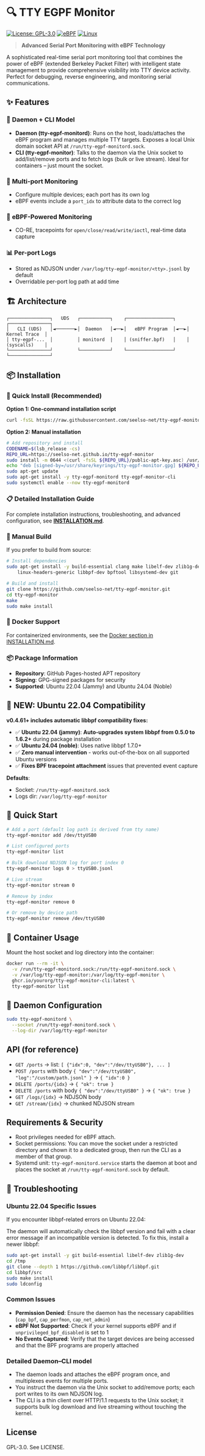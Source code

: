 # 🔍 TTY EGPF Monitor

[![License: GPL-3.0](https://img.shields.io/badge/License-GPL%203.0-green.svg)](https://www.gnu.org/licenses/gpl-3.0)
[![eBPF](https://img.shields.io/badge/eBPF-CO--RE-blue.svg)](https://ebpf.io/)
[![Linux](https://img.shields.io/badge/Linux-Kernel-orange.svg)](https://www.kernel.org/)

> **Advanced Serial Port Monitoring with eBPF Technology**

A sophisticated real-time serial port monitoring tool that combines the power of eBPF (extended Berkeley Packet Filter) with intelligent state management to provide comprehensive visibility into TTY device activity. Perfect for debugging, reverse engineering, and monitoring serial communications.

## ✨ Features

### 🚀 **Daemon + CLI Model**
- **Daemon (tty-egpf-monitord)**: Runs on the host, loads/attaches the eBPF program and manages multiple TTY targets. Exposes a local Unix domain socket API at `/run/tty-egpf-monitord.sock`.
- **CLI (tty-egpf-monitor)**: Talks to the daemon via the Unix socket to add/list/remove ports and to fetch logs (bulk or live stream). Ideal for containers – just mount the socket.

### 🚦 **Multi-port Monitoring**
- Configure multiple devices; each port has its own log
- eBPF events include a `port_idx` to attribute data to the correct log

### 🔧 **eBPF-Powered Monitoring**
- CO-RE, tracepoints for `open/close/read/write/ioctl`, real-time data capture

### 📊 **Per-port Logs**
- Stored as NDJSON under `/var/log/tty-egpf-monitor/<tty>.jsonl` by default
- Overridable per-port log path at add time

## 🏗️ Architecture

```
┌───────────────┐   UDS   ┌───────────┐    ┌─────────────────┐    ┌───────────────┐
│   CLI (UDS)   │◄───────►│  Daemon   │◄──►│   eBPF Program  │◄──►│ Kernel Trace  │
│ tty-egpf-...  │         │ monitord  │    │ (sniffer.bpf)   │    │ (syscalls)    │
└───────────────┘         └───────────┘    └─────────────────┘    └───────────────┘
```

## 📦 Installation

### 🚀 Quick Install (Recommended)

**Option 1: One-command installation script**
```bash
curl -fsSL https://raw.githubusercontent.com/seelso-net/tty-egpf-monitor/main/install.sh | bash
```

**Option 2: Manual installation**
```bash
# Add repository and install
CODENAME=$(lsb_release -cs)
REPO_URL=https://seelso-net.github.io/tty-egpf-monitor
sudo install -m 0644 <(curl -fsSL ${REPO_URL}/public-apt-key.asc) /usr/share/keyrings/tty-egpf-monitor.gpg
echo "deb [signed-by=/usr/share/keyrings/tty-egpf-monitor.gpg] ${REPO_URL} ${CODENAME} main" | sudo tee /etc/apt/sources.list.d/tty-egpf-monitor.list
sudo apt-get update
sudo apt-get install -y tty-egpf-monitord tty-egpf-monitor-cli
sudo systemctl enable --now tty-egpf-monitord
```

### 📋 Detailed Installation Guide

For complete installation instructions, troubleshooting, and advanced configuration, see **[INSTALLATION.md](INSTALLATION.md)**.

### 🔧 Manual Build

If you prefer to build from source:

```bash
# Install dependencies
sudo apt-get install -y build-essential clang make libelf-dev zlib1g-dev pkg-config \
    linux-headers-generic libbpf-dev bpftool libsystemd-dev git

# Build and install
git clone https://github.com/seelso-net/tty-egpf-monitor.git
cd tty-egpf-monitor
make
sudo make install
```

### 🐳 Docker Support

For containerized environments, see the [Docker section in INSTALLATION.md](INSTALLATION.md#docker-installation).

### 📦 Package Information

- **Repository**: GitHub Pages-hosted APT repository
- **Signing**: GPG-signed packages for security
- **Supported**: Ubuntu 22.04 (Jammy) and Ubuntu 24.04 (Noble)

## 🚀 **NEW: Ubuntu 22.04 Compatibility**

**v0.4.61+ includes automatic libbpf compatibility fixes:**
- ✅ **Ubuntu 22.04 (jammy)**: **Auto-upgrades system libbpf from 0.5.0 to 1.6.2+** during package installation
- ✅ **Ubuntu 24.04 (noble)**: Uses native libbpf 1.7.0+
- ✅ **Zero manual intervention** - works out-of-the-box on all supported Ubuntu versions
- ✅ **Fixes BPF tracepoint attachment** issues that prevented event capture

**Defaults**:
- Socket: `/run/tty-egpf-monitord.sock`
- Logs dir: `/var/log/tty-egpf-monitor`

## 🚀 Quick Start

```bash
# Add a port (default log path is derived from tty name)
tty-egpf-monitor add /dev/ttyUSB0

# List configured ports
tty-egpf-monitor list

# Bulk download NDJSON log for port index 0
tty-egpf-monitor logs 0 > ttyUSB0.jsonl

# Live stream
tty-egpf-monitor stream 0

# Remove by index
tty-egpf-monitor remove 0

# Or remove by device path
tty-egpf-monitor remove /dev/ttyUSB0
```

## 🐳 Container Usage
Mount the host socket and log directory into the container:
```bash
docker run --rm -it \
  -v /run/tty-egpf-monitord.sock:/run/tty-egpf-monitord.sock \
  -v /var/log/tty-egpf-monitor:/var/log/tty-egpf-monitor \
  ghcr.io/yourorg/tty-egpf-monitor-cli:latest \
  tty-egpf-monitor list
```

## 🔌 Daemon Configuration
```bash
sudo tty-egpf-monitord \
  --socket /run/tty-egpf-monitord.sock \
  --log-dir /var/log/tty-egpf-monitor
```

## API (for reference)
- `GET /ports` → list: `[ {"idx":0, "dev":"/dev/ttyUSB0"}, ... ]`
- `POST /ports` with body `{ "dev":"/dev/ttyUSB0", "log":"/custom/path.jsonl" }` → `{ "idx":0 }`
- `DELETE /ports/{idx}` → `{ "ok": true }`
- `DELETE /ports` with body `{ "dev":"/dev/ttyUSB0" }` → `{ "ok": true }`
- `GET /logs/{idx}` → NDJSON body
- `GET /stream/{idx}` → chunked NDJSON stream

## Requirements & Security
- Root privileges needed for eBPF attach.
- Socket permissions: You can move the socket under a restricted directory and chown it to a dedicated group, then run the CLI as a member of that group.
- Systemd unit: `tty-egpf-monitord.service` starts the daemon at boot and places the socket at `/run/tty-egpf-monitord.sock` by default.

## 🔧 Troubleshooting

### Ubuntu 22.04 Specific Issues

If you encounter libbpf-related errors on Ubuntu 22.04:

The daemon will automatically check the libbpf version and fail with a clear error message if an incompatible version is detected. To fix this, install a newer libbpf:

```bash
sudo apt-get install -y git build-essential libelf-dev zlib1g-dev
cd /tmp
git clone --depth 1 https://github.com/libbpf/libbpf.git
cd libbpf/src
sudo make install
sudo ldconfig
```

### Common Issues

- **Permission Denied**: Ensure the daemon has the necessary capabilities (`cap_bpf`, `cap_perfmon`, `cap_net_admin`)
- **eBPF Not Supported**: Check if your kernel supports eBPF and if `unprivileged_bpf_disabled` is set to 1
- **No Events Captured**: Verify that the target devices are being accessed and that the BPF programs are properly attached

### Detailed Daemon–CLI model
- The daemon loads and attaches the eBPF program once, and multiplexes events for multiple ports.
- You instruct the daemon via the Unix socket to add/remove ports; each port writes to its own NDJSON log.
- The CLI is a thin client over HTTP/1.1 requests to the Unix socket; it supports bulk log download and live streaming without touching the kernel.

## License
GPL-3.0. See LICENSE.
